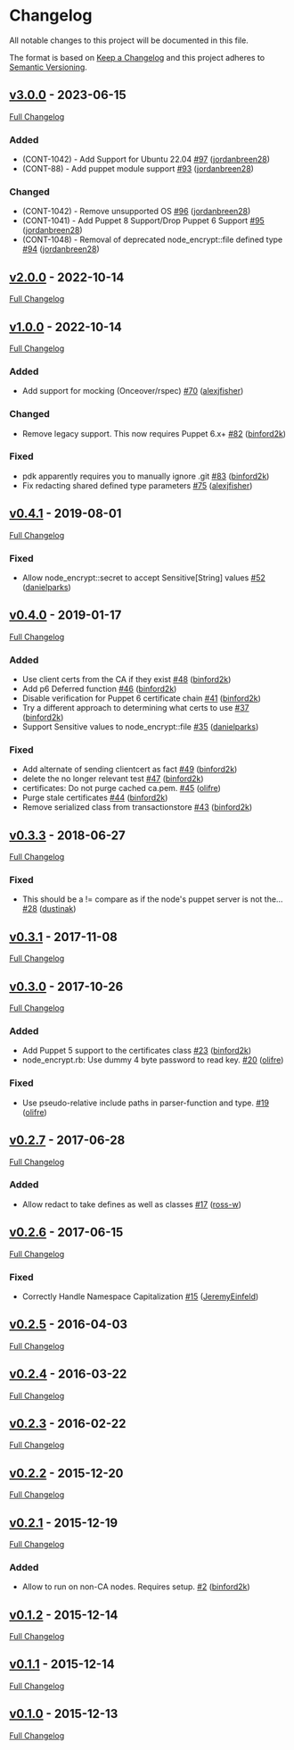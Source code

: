 <!-- markdownlint-disable MD024 -->
# Changelog

All notable changes to this project will be documented in this file.

The format is based on [Keep a Changelog](http://keepachangelog.com/en/1.0.0/) and this project adheres to [Semantic Versioning](http://semver.org).

## [v3.0.0](https://github.com/puppetlabs/puppetlabs-node_encrypt/tree/v3.0.0) - 2023-06-15

[Full Changelog](https://github.com/puppetlabs/puppetlabs-node_encrypt/compare/v2.0.0...v3.0.0)

### Added

- (CONT-1042) - Add Support for Ubuntu 22.04 [#97](https://github.com/puppetlabs/puppetlabs-node_encrypt/pull/97) ([jordanbreen28](https://github.com/jordanbreen28))
- (CONT-88) - Add puppet module support [#93](https://github.com/puppetlabs/puppetlabs-node_encrypt/pull/93) ([jordanbreen28](https://github.com/jordanbreen28))

### Changed
- (CONT-1042) - Remove unsupported OS [#96](https://github.com/puppetlabs/puppetlabs-node_encrypt/pull/96) ([jordanbreen28](https://github.com/jordanbreen28))
- (CONT-1041) - Add Puppet 8 Support/Drop Puppet 6 Support [#95](https://github.com/puppetlabs/puppetlabs-node_encrypt/pull/95) ([jordanbreen28](https://github.com/jordanbreen28))
- (CONT-1048) - Removal of deprecated node_encrypt::file defined type [#94](https://github.com/puppetlabs/puppetlabs-node_encrypt/pull/94) ([jordanbreen28](https://github.com/jordanbreen28))

## [v2.0.0](https://github.com/puppetlabs/puppetlabs-node_encrypt/tree/v2.0.0) - 2022-10-14

[Full Changelog](https://github.com/puppetlabs/puppetlabs-node_encrypt/compare/v1.0.0...v2.0.0)

## [v1.0.0](https://github.com/puppetlabs/puppetlabs-node_encrypt/tree/v1.0.0) - 2022-10-14

[Full Changelog](https://github.com/puppetlabs/puppetlabs-node_encrypt/compare/v0.4.1...v1.0.0)

### Added

- Add support for mocking (Onceover/rspec) [#70](https://github.com/puppetlabs/puppetlabs-node_encrypt/pull/70) ([alexjfisher](https://github.com/alexjfisher))

### Changed
- Remove legacy support. This now requires Puppet 6.x+ [#82](https://github.com/puppetlabs/puppetlabs-node_encrypt/pull/82) ([binford2k](https://github.com/binford2k))

### Fixed

- pdk apparently requires you to manually ignore .git [#83](https://github.com/puppetlabs/puppetlabs-node_encrypt/pull/83) ([binford2k](https://github.com/binford2k))
- Fix redacting shared defined type parameters [#75](https://github.com/puppetlabs/puppetlabs-node_encrypt/pull/75) ([alexjfisher](https://github.com/alexjfisher))

## [v0.4.1](https://github.com/puppetlabs/puppetlabs-node_encrypt/tree/v0.4.1) - 2019-08-01

[Full Changelog](https://github.com/puppetlabs/puppetlabs-node_encrypt/compare/v0.4.0...v0.4.1)

### Fixed

- Allow node_encrypt::secret to accept Sensitive[String] values [#52](https://github.com/puppetlabs/puppetlabs-node_encrypt/pull/52) ([danielparks](https://github.com/danielparks))

## [v0.4.0](https://github.com/puppetlabs/puppetlabs-node_encrypt/tree/v0.4.0) - 2019-01-17

[Full Changelog](https://github.com/puppetlabs/puppetlabs-node_encrypt/compare/v0.3.3...v0.4.0)

### Added

- Use client certs from the CA if they exist [#48](https://github.com/puppetlabs/puppetlabs-node_encrypt/pull/48) ([binford2k](https://github.com/binford2k))
- Add p6 Deferred function [#46](https://github.com/puppetlabs/puppetlabs-node_encrypt/pull/46) ([binford2k](https://github.com/binford2k))
- Disable verification for Puppet 6 certificate chain [#41](https://github.com/puppetlabs/puppetlabs-node_encrypt/pull/41) ([binford2k](https://github.com/binford2k))
- Try a different approach to determining what certs to use [#37](https://github.com/puppetlabs/puppetlabs-node_encrypt/pull/37) ([binford2k](https://github.com/binford2k))
- Support Sensitive values to node_encrypt::file [#35](https://github.com/puppetlabs/puppetlabs-node_encrypt/pull/35) ([danielparks](https://github.com/danielparks))

### Fixed

- Add alternate of sending clientcert as fact [#49](https://github.com/puppetlabs/puppetlabs-node_encrypt/pull/49) ([binford2k](https://github.com/binford2k))
- delete the no longer relevant test [#47](https://github.com/puppetlabs/puppetlabs-node_encrypt/pull/47) ([binford2k](https://github.com/binford2k))
- certificates: Do not purge cached ca.pem. [#45](https://github.com/puppetlabs/puppetlabs-node_encrypt/pull/45) ([olifre](https://github.com/olifre))
- Purge stale certificates [#44](https://github.com/puppetlabs/puppetlabs-node_encrypt/pull/44) ([binford2k](https://github.com/binford2k))
- Remove serialized class from transactionstore [#43](https://github.com/puppetlabs/puppetlabs-node_encrypt/pull/43) ([binford2k](https://github.com/binford2k))

## [v0.3.3](https://github.com/puppetlabs/puppetlabs-node_encrypt/tree/v0.3.3) - 2018-06-27

[Full Changelog](https://github.com/puppetlabs/puppetlabs-node_encrypt/compare/v0.3.1...v0.3.3)

### Fixed

- This should be a != compare as if the node's puppet server is not the… [#28](https://github.com/puppetlabs/puppetlabs-node_encrypt/pull/28) ([dustinak](https://github.com/dustinak))

## [v0.3.1](https://github.com/puppetlabs/puppetlabs-node_encrypt/tree/v0.3.1) - 2017-11-08

[Full Changelog](https://github.com/puppetlabs/puppetlabs-node_encrypt/compare/v0.3.0...v0.3.1)

## [v0.3.0](https://github.com/puppetlabs/puppetlabs-node_encrypt/tree/v0.3.0) - 2017-10-26

[Full Changelog](https://github.com/puppetlabs/puppetlabs-node_encrypt/compare/v0.2.7...v0.3.0)

### Added

- Add Puppet 5 support to the certificates class [#23](https://github.com/puppetlabs/puppetlabs-node_encrypt/pull/23) ([binford2k](https://github.com/binford2k))
- node_encrypt.rb: Use dummy 4 byte password to read key. [#20](https://github.com/puppetlabs/puppetlabs-node_encrypt/pull/20) ([olifre](https://github.com/olifre))

### Fixed

- Use pseudo-relative include paths in parser-function and type. [#19](https://github.com/puppetlabs/puppetlabs-node_encrypt/pull/19) ([olifre](https://github.com/olifre))

## [v0.2.7](https://github.com/puppetlabs/puppetlabs-node_encrypt/tree/v0.2.7) - 2017-06-28

[Full Changelog](https://github.com/puppetlabs/puppetlabs-node_encrypt/compare/v0.2.6...v0.2.7)

### Added

- Allow redact to take defines as well as classes [#17](https://github.com/puppetlabs/puppetlabs-node_encrypt/pull/17) ([ross-w](https://github.com/ross-w))

## [v0.2.6](https://github.com/puppetlabs/puppetlabs-node_encrypt/tree/v0.2.6) - 2017-06-15

[Full Changelog](https://github.com/puppetlabs/puppetlabs-node_encrypt/compare/v0.2.5...v0.2.6)

### Fixed

- Correctly Handle Namespace Capitalization [#15](https://github.com/puppetlabs/puppetlabs-node_encrypt/pull/15) ([JeremyEinfeld](https://github.com/JeremyEinfeld))

## [v0.2.5](https://github.com/puppetlabs/puppetlabs-node_encrypt/tree/v0.2.5) - 2016-04-03

[Full Changelog](https://github.com/puppetlabs/puppetlabs-node_encrypt/compare/v0.2.4...v0.2.5)

## [v0.2.4](https://github.com/puppetlabs/puppetlabs-node_encrypt/tree/v0.2.4) - 2016-03-22

[Full Changelog](https://github.com/puppetlabs/puppetlabs-node_encrypt/compare/v0.2.3...v0.2.4)

## [v0.2.3](https://github.com/puppetlabs/puppetlabs-node_encrypt/tree/v0.2.3) - 2016-02-22

[Full Changelog](https://github.com/puppetlabs/puppetlabs-node_encrypt/compare/v0.2.2...v0.2.3)

## [v0.2.2](https://github.com/puppetlabs/puppetlabs-node_encrypt/tree/v0.2.2) - 2015-12-20

[Full Changelog](https://github.com/puppetlabs/puppetlabs-node_encrypt/compare/v0.2.1...v0.2.2)

## [v0.2.1](https://github.com/puppetlabs/puppetlabs-node_encrypt/tree/v0.2.1) - 2015-12-19

[Full Changelog](https://github.com/puppetlabs/puppetlabs-node_encrypt/compare/v0.1.2...v0.2.1)

### Added

- Allow to run on non-CA nodes. Requires setup. [#2](https://github.com/puppetlabs/puppetlabs-node_encrypt/pull/2) ([binford2k](https://github.com/binford2k))

## [v0.1.2](https://github.com/puppetlabs/puppetlabs-node_encrypt/tree/v0.1.2) - 2015-12-14

[Full Changelog](https://github.com/puppetlabs/puppetlabs-node_encrypt/compare/v0.1.1...v0.1.2)

## [v0.1.1](https://github.com/puppetlabs/puppetlabs-node_encrypt/tree/v0.1.1) - 2015-12-14

[Full Changelog](https://github.com/puppetlabs/puppetlabs-node_encrypt/compare/v0.1.0...v0.1.1)

## [v0.1.0](https://github.com/puppetlabs/puppetlabs-node_encrypt/tree/v0.1.0) - 2015-12-13

[Full Changelog](https://github.com/puppetlabs/puppetlabs-node_encrypt/compare/edf02937dbb441fc254aa0e9939fb94fca0edb10...v0.1.0)
